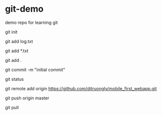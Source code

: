 # git-demo
demo repo for learning git

git init

git add log.txt

git add *.txt

git add .

git commit -m "initial commit"

git status

git remote add origin https://github.com/ditruongly/mobile_first_webapp.git

git push origin master

git pull

